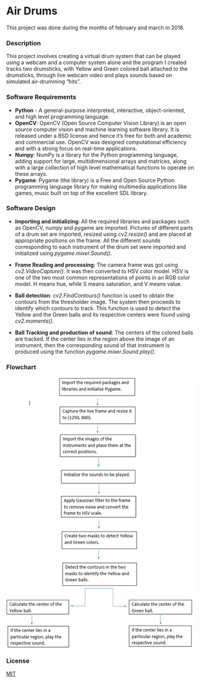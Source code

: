 # Air Drums
This project was done during the months of february and march in 2018.

### Description

This project involves creating a virtual drum system that can be played using a webcam and a computer system alone and the program I created tracks two drumsticks, with Yellow and Green colored ball attached to the drumsticks, through live webcam video and plays sounds based on simulated air-drumming “hits”.

### Software Requirements

  - **Python** - A general-purpose interpreted, interactive, object-oriented, and high level programming language.
  - **OpenCV**: OpenCV (Open Source Computer Vision Library) is an open source computer vision and machine learning software library. It is released under a BSD license and hence it’s free for both and academic and commercial use. OpenCV was designed computational efficiency and with a strong focus on real-time applications.
  - **Numpy**: NumPy is a library for the Python programming language, adding support for large, multidimensional arrays and matrices, along with a large collection of high level mathematical functions to operate on these arrays.
  - **Pygame**: Pygame (the library) is a Free and Open Source Python programming language library for making multimedia applications like games, music built on top of the excellent SDL library.

### Software Design

 - **Importing and initializing**:  All the required libraries and packages such as OpenCV, numpy and pygame are imported.
Pictures of different parts of a drum set are imported, resized using *cv2.resize()* and are placed at appropriate positions on the frame.
All the different sounds corresponding to each instrument of the drum set were imported and initialized using *pygame.mixer.Sound()*.

- **Frame Reading and processing**: The camera frame was got using *cv2.VideoCapture()*. It was then converted to HSV color model. 
HSV is one of the two most common representations of points in an RGB color model. 
H means hue, while S means saturation, and V means value.

- **Ball detection**: *cv2.FindContours()* function is used to obtain the contours from the thresholder image. The system then proceeds to identify which contours to track.
This function is used to detect the Yellow and the Green balls and its respective centers were found using *cv2.moments()*. 

- **Ball Tracking and production of sound**: The centers of the colored balls are tracked.
If the center lies in the region above the image of an instrument, then the corresponding sound of that instrument is produced using the function *pygame.mixer.Sound.play()*.

### Flowchart

![](Images/flowchart.png)

### License
[MIT](https://choosealicense.com/licenses/mit/)